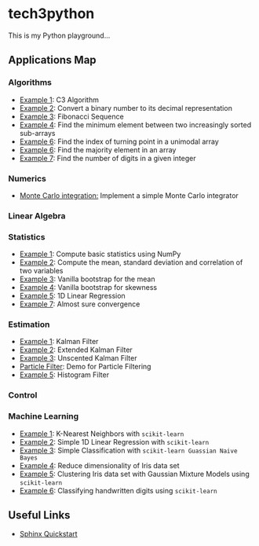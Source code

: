 # tech3python

This is my Python playground...


## Applications Map

### Algorithms

- <a href="applications/algorithms/example_1.py">Example 1</a>: C3 Algorithm
- <a href="applications/algorithms/example_2.py">Example 2</a>: Convert a binary number to its decimal representation
- <a href="applications/algorithms/example_3.py">Example 3</a>: Fibonacci Sequence
- <a href="applications/algorithms/example_4.py">Example 4</a>: Find the minimum element between two increasingly sorted sub-arrays
- <a href="applications/algorithms/example_5.py">Example 6</a>: Find the index of turning point in a unimodal array
- <a href="applications/algorithms/example_6.py">Example 6</a>: Find the majority element in an array
- <a href="applications/algorithms/example_7.py">Example 7</a>: Find the number of digits in a given integer

### Numerics 

- <a href="applications/numerics/example_1.py">Monte Carlo integration:</a> Implement a simple Monte Carlo integrator

### Linear Algebra

### Statistics

- <a href="https://github.com/pockerman/tech3python/blob/master/applications/statistics/example_1.py">Example 1</a>: Compute basic statistics using NumPy
- <a href="https://github.com/pockerman/tech3python/blob/master/applications/statistics/example_2.py">Example 2</a>: Compute the mean, standard deviation and correlation of two variables
- <a href="https://github.com/pockerman/tech3python/blob/master/applications/statistics/example_3.py">Example 3</a>: Vanilla bootstrap for the mean
- <a href="https://github.com/pockerman/tech3python/blob/master/applications/statistics/example_4.py">Example 4</a>: Vanilla bootstrap for skewness
- <a href="https://github.com/pockerman/tech3python/blob/master/applications/statistics/example_5.py">Example 5</a>: 1D Linear Regression
- <a href="https://github.com/pockerman/tech3python/blob/master/applications/statistics/example_7.py">Example 7</a>: Almost sure convergence 


### Estimation

- <a href="#">Example 1</a>: Kalman Filter
- <a href="#">Example 2</a>: Extended Kalman Filter
- <a href="#">Example 3</a>: Unscented Kalman Filter
- <a href="applications/estimation/example_1.py">Particle Filter</a>: Demo for Particle Filtering 
- <a href="#">Example 5</a>: Histogram Filter


### Control

### Machine Learning

- <a href="applications/machine_learning/example_1.py">Example 1</a>: K-Nearest Neighbors with ```scikit-learn```
- <a href="applications/machine_learning/example_2.py">Example 2</a>: Simple 1D Linear Regression with ```scikit-learn```
- <a href="applications/machine_learning/example_3.py">Example 3</a>: Simple Classification with ```scikit-learn Guassian Naive Bayes```
- <a href="applications/machine_learning/example_4.py">Example 4</a>: Reduce dimensionality of Iris data set
- <a href="applications/machine_learning/example_5.py">Example 5</a>:  Clustering Iris data set with Gaussian Mixture Models  using ```scikit-learn```
- <a href="applications/machine_learning/example_6.py">Example 6</a>:  Classifying handwritten digits using ```scikit-learn```


## Useful Links

- <a href="https://sphinx-rtd-tutorial.readthedocs.io/en/latest/sphinx-quickstart.html">Sphinx Quickstart</a> 
